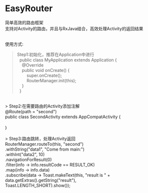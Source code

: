 # EasyRouter
简单高效的路由框架<br>
支持对Activity的路由，并且与RxJava结合，高效处理Activity的返回结果<br><br>

使用方式:<br>
> Step1:初始化，推荐在Application中进行<br>
&nbsp;&nbsp;public class MyApplication extends Application {<br>
&nbsp;&nbsp;&nbsp;&nbsp;@Override<br>
&nbsp;&nbsp;&nbsp;&nbsp;public void onCreate() {<br>
&nbsp;&nbsp;&nbsp;&nbsp;&nbsp;&nbsp;&nbsp;&nbsp;super.onCreate();<br>
&nbsp;&nbsp;&nbsp;&nbsp;&nbsp;&nbsp;&nbsp;&nbsp;RouterManager.init(this);<br>
&nbsp;&nbsp;&nbsp;&nbsp;}<br>
&nbsp;&nbsp;}<br>
  <br>
> Step2:在需要路由的Activity添加注解<br>
  @Route(path = "second")<br>
  public class SecondActivity extends AppCompatActivity {<br>
  <br>
  ｝<br>
  <br>
> Step3:路由跳转，处理Activity返回<br>
  RouterManager.routeTo(this, "second")<br>
                .withString("data1", "Come from main:")<br>
                .withInt("data2", 10)<br>
                .navigationForResult(0)<br>
                .filter(info -> info.resultCode == RESULT_OK)<br>
                .map(info -> info.data)<br>
                .subscribe(data -> Toast.makeText(this, "result is " + data.getExtras().getString("result"), <br>
                  Toast.LENGTH_SHORT).show());<br>
